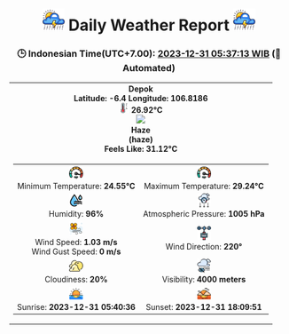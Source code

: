# <h1 align='center'><img height='40' src='images/cloud.png'> Daily Weather Report <img height='40' src='images/cloud.png'></h1>
<h3 align='center'>🕒 Indonesian Time(UTC+7.00): <u>2023-12-31 05:37:13 WIB</u> (🤖Automated)</h3>

<table align='center'>
<tr>
<td align='center'><b>Depok</b><br><b>Latitude: -6.4 Longitude: 106.8186</b><br><img src='images/thermometer.png' height='18'> <b>26.92°C</b><br><img src='https://openweathermap.org/img/w/50n.png' height='50'><br><b>Haze</b><br><b>(haze)</b><br><b>Feels Like: 31.12°C</b></td>
</tr>
<td>
<table>
<tr>
<td align='center'><img src='images/fast.png' height='25'><br>Minimum Temperature: <b>24.55°C</b></td>
<td align='center'><img src='images/fast.png' height='25'><br>Maximum Temperature: <b>29.24°C</b></td>
</tr>
<tr>
<td align='center'><img src='images/humidity.png' height='25'><br>Humidity: <b>96%</b></td>
<td align='center'><img src='images/atmospheric.png' height='25'><br>Atmospheric Pressure: <b>1005 hPa</b></td>
</tr>
<tr>
<td align='center'><img src='images/air-flow.png' height='25'><br>Wind Speed: <b>1.03 m/s</b><br>Wind Gust Speed: <b>0 m/s</b></td>
<td align='center'><img src='images/anemometer.png' height='25'><br>Wind Direction: <b>220°</b></td>
</tr>
<tr>
<td align='center'><img src='images/cloudy.png' height='25'><br>Cloudiness: <b>20%</b></td>
<td align='center'><img src='images/low-visibility.png' height='25'><br>Visibility: <b>4000 meters</b></td>
</tr>
<tr>
<td align='center'><img src='images/sunrise.png' height='25'><br>Sunrise: <b>2023-12-31 05:40:36</b></td>
<td align='center'><img src='images/sunsets.png' height='25'><br>Sunset: <b>2023-12-31 18:09:51</b></td>
</tr>
</table>
</table>
